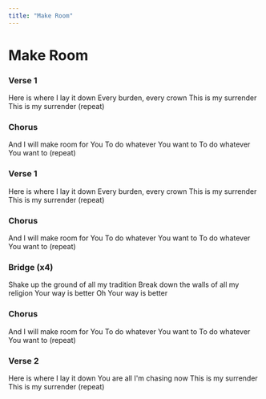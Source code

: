 ```yaml
---
title: "Make Room"
---
```


# Make Room

### Verse 1

Here is where I lay it down
Every burden, every crown
This is my surrender
This is my surrender
(repeat)

### Chorus

And I will make room for You
To do whatever You want to
To do whatever You want to
(repeat)

### Verse 1

Here is where I lay it down
Every burden, every crown
This is my surrender
This is my surrender
(repeat)

### Chorus

And I will make room for You
To do whatever You want to
To do whatever You want to
(repeat)

### Bridge (x4)

Shake up the ground of all my tradition
Break down the walls of all my religion
Your way is better
Oh Your way is better

### Chorus

And I will make room for You
To do whatever You want to
To do whatever You want to
(repeat)

### Verse 2

Here is where I lay it down
You are all I'm chasing now
This is my surrender
This is my surrender
(repeat)
